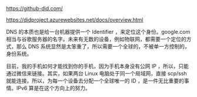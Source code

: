 https://github-did.com/

https://didproject.azurewebsites.net/docs/overview.html

DNS 的本质也是给一台机器提供一个 Identifier ，来定位这个身份。google.com 相当与谷歌服务器的名字。未来有无数的设备，例如物联网，都需要一个定位的方式，那么 DNS 系统显然是太笨重了，所以需要一个全球的，不被单一方控制的，身份系统。

目前，我的手机如何才能找到你的手机，因为手机本身没有公网 IP ，所以，只能通过微信来链接。其实，如果两台 Linux 电脑处于同一个局域网，直接 scp/ssh 就能连接。所以，为每一个设备去分配一个全球唯一的 ID ，是一件无比重要的事情。IPv6 算是在这个方向上的努力。
